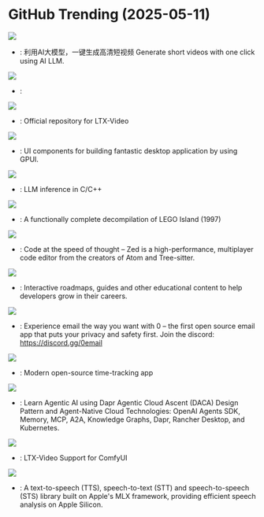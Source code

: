 # GitHub Trending (2025-05-11)

![](https://img.shields.io/badge/Python-New%20901-green?style=flat-square&logo=appveyor)
- [](https://github.comundefined): 利用AI大模型，一键生成高清短视频 Generate short videos with one click using AI LLM.

![](https://img.shields.io/badge/TypeScript-New%20793-green?style=flat-square&logo=appveyor)
- [](https://github.comundefined): 

![](https://img.shields.io/badge/Python-New%20334-green?style=flat-square&logo=appveyor)
- [](https://github.comundefined): Official repository for LTX-Video

![](https://img.shields.io/badge/Rust-New%20304-green?style=flat-square&logo=appveyor)
- [](https://github.comundefined): UI components for building fantastic desktop application by using GPUI.

![](https://img.shields.io/badge/C%2B%2B-New%2092-green?style=flat-square&logo=appveyor)
- [](https://github.comundefined): LLM inference in C/C++

![](https://img.shields.io/badge/C%2B%2B-New%2059-green?style=flat-square&logo=appveyor)
- [](https://github.comundefined): A functionally complete decompilation of LEGO Island (1997)

![](https://img.shields.io/badge/Rust-New%20227-green?style=flat-square&logo=appveyor)
- [](https://github.comundefined): Code at the speed of thought – Zed is a high-performance, multiplayer code editor from the creators of Atom and Tree-sitter.

![](https://img.shields.io/badge/TypeScript-New%20375-green?style=flat-square&logo=appveyor)
- [](https://github.comundefined): Interactive roadmaps, guides and other educational content to help developers grow in their careers.

![](https://img.shields.io/badge/TypeScript-New%20314-green?style=flat-square&logo=appveyor)
- [](https://github.comundefined): Experience email the way you want with 0 – the first open source email app that puts your privacy and safety first. Join the discord: https://discord.gg/0email

![](https://img.shields.io/badge/PHP-New%20174-green?style=flat-square&logo=appveyor)
- [](https://github.comundefined): Modern open-source time-tracking app

![](https://img.shields.io/badge/Jupyter%20Notebook-New%20207-green?style=flat-square&logo=appveyor)
- [](https://github.comundefined): Learn Agentic AI using Dapr Agentic Cloud Ascent (DACA) Design Pattern and Agent-Native Cloud Technologies: OpenAI Agents SDK, Memory, MCP, A2A, Knowledge Graphs, Dapr, Rancher Desktop, and Kubernetes.

![](https://img.shields.io/badge/Python-New%2075-green?style=flat-square&logo=appveyor)
- [](https://github.comundefined): LTX-Video Support for ComfyUI

![](https://img.shields.io/badge/Python-New%20205-green?style=flat-square&logo=appveyor)
- [](https://github.comundefined): A text-to-speech (TTS), speech-to-text (STT) and speech-to-speech (STS) library built on Apple's MLX framework, providing efficient speech analysis on Apple Silicon.


